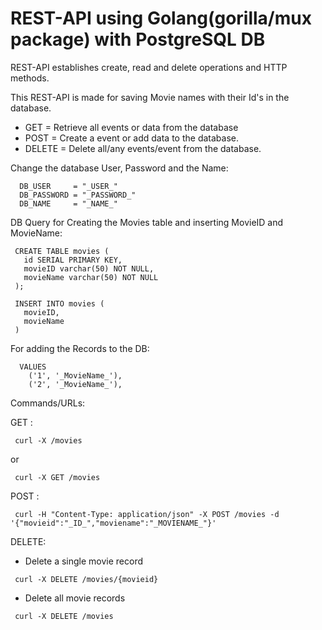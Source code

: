 # REST-API using Golang(gorilla/mux package) with PostgreSQL DB

REST-API establishes create, read and delete operations and HTTP methods.

This REST-API is made for saving Movie names with their Id's in the database.

- GET = Retrieve all events or data from the database
- POST = Create a event or add data to the database.
- DELETE = Delete all/any events/event from the database.

Change the database User, Password and the Name:
```
  DB_USER     = "_USER_"
  DB_PASSWORD = "_PASSWORD_"
  DB_NAME     = "_NAME_"
 ```

DB Query for Creating the Movies table and inserting MovieID and MovieName:
 ```
  CREATE TABLE movies (
    id SERIAL PRIMARY KEY,
	movieID varchar(50) NOT NULL,
	movieName varchar(50) NOT NULL
  );
  
  INSERT INTO movies (
    movieID,
	movieName
  )
 ```
For adding the Records to the DB:
```
  VALUES
    ('1', '_MovieName_'),
    ('2', '_MovieName_'),
 ```

Commands/URLs:

 GET :
 ```
  curl -X /movies
 ```
   or
 ```
  curl -X GET /movies
 ```
  
 POST :
 
 ```
  curl -H "Content-Type: application/json" -X POST /movies -d '{"movieid":"_ID_","moviename":"_MOVIENAME_"}'
 ```
 
 DELETE:
 - Delete a single movie record
 ```
  curl -X DELETE /movies/{movieid}
 ```
 - Delete all movie records
 ```
  curl -X DELETE /movies
 ```
  
